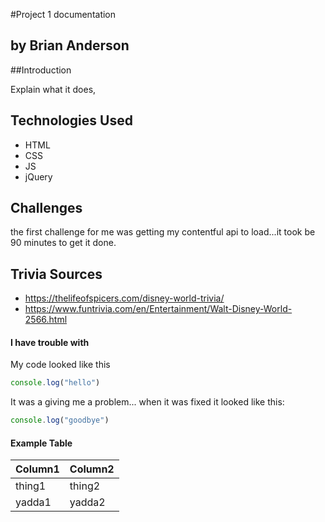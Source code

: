 #Project 1 documentation

## by Brian Anderson



##Introduction

Explain what it does, 

## Technologies Used

- HTML
- CSS
- JS
- jQuery

## Challenges
the first challenge for me was getting my contentful api to load...it took be 90 minutes to get it done.


## Trivia Sources
- https://thelifeofspicers.com/disney-world-trivia/
- https://www.funtrivia.com/en/Entertainment/Walt-Disney-World-2566.html

#### I have trouble with 

My code looked like this

```js
console.log("hello")
```

It was a giving me a problem... when it was fixed it looked like this:

```js
console.log("goodbye")
```

#### Example Table

| Column1 | Column2 |
|---------|---------|
| thing1 | thing2 |
| yadda1 | yadda2 |

